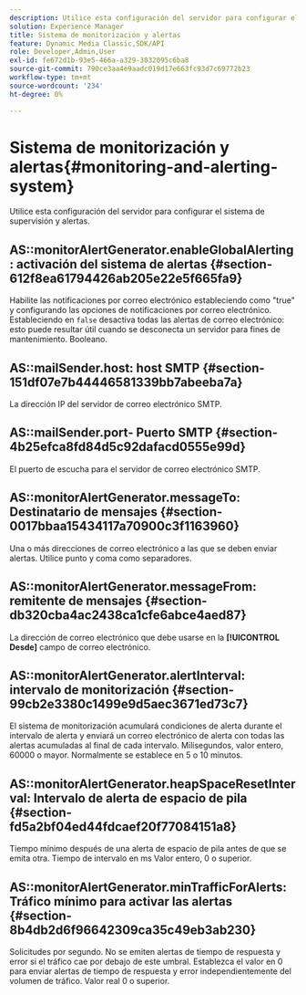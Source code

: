 ```yaml
---
description: Utilice esta configuración del servidor para configurar el sistema de supervisión y alertas.
solution: Experience Manager
title: Sistema de monitorización y alertas
feature: Dynamic Media Classic,SDK/API
role: Developer,Admin,User
exl-id: fe672d1b-93e5-466a-a329-3032095c6ba8
source-git-commit: 790ce3aa4e9aadc019d17e663fc93d7c69772b23
workflow-type: tm+mt
source-wordcount: '234'
ht-degree: 0%

---
```


# Sistema de monitorización y alertas{#monitoring-and-alerting-system}

Utilice esta configuración del servidor para configurar el sistema de supervisión y alertas.

## AS::monitorAlertGenerator.enableGlobalAlerting: activación del sistema de alertas {#section-612f8ea61794426ab205e22e5f665fa9}

Habilite las notificaciones por correo electrónico estableciendo como &quot;true&quot; y configurando las opciones de notificaciones por correo electrónico. Estableciendo en `false` desactiva todas las alertas de correo electrónico: esto puede resultar útil cuando se desconecta un servidor para fines de mantenimiento. Booleano.

## AS::mailSender.host: host SMTP {#section-151df07e7b44446581339bb7abeeba7a}

La dirección IP del servidor de correo electrónico SMTP.

## AS::mailSender.port- Puerto SMTP {#section-4b25efca8fd84d5c92dafacd0555e99d}

El puerto de escucha para el servidor de correo electrónico SMTP.

## AS::monitorAlertGenerator.messageTo: Destinatario de mensajes {#section-0017bbaa15434117a70900c3f1163960}

Una o más direcciones de correo electrónico a las que se deben enviar alertas. Utilice punto y coma como separadores.

## AS::monitorAlertGenerator.messageFrom: remitente de mensajes {#section-db320cba4ac2438ca1cfe6abce4aed87}

La dirección de correo electrónico que debe usarse en la **[!UICONTROL Desde]** campo de correo electrónico.

## AS::monitorAlertGenerator.alertInterval: intervalo de monitorización {#section-99cb2e3380c1499e9d5aec3671ed73c7}

El sistema de monitorización acumulará condiciones de alerta durante el intervalo de alerta y enviará un correo electrónico de alerta con todas las alertas acumuladas al final de cada intervalo. Milisegundos, valor entero, 60000 o mayor. Normalmente se establece en 5 o 10 minutos.

## AS::monitorAlertGenerator.heapSpaceResetInterval: Intervalo de alerta de espacio de pila {#section-fd5a2bf04ed44fdcaef20f77084151a8}

Tiempo mínimo después de una alerta de espacio de pila antes de que se emita otra. Tiempo de intervalo en ms Valor entero, 0 o superior.

## AS::monitorAlertGenerator.minTrafficForAlerts: Tráfico mínimo para activar las alertas {#section-8b4db2d6f96642309ca35c49eb3ab230}

Solicitudes por segundo. No se emiten alertas de tiempo de respuesta y error si el tráfico cae por debajo de este umbral. Establezca el valor en 0 para enviar alertas de tiempo de respuesta y error independientemente del volumen de tráfico. Valor real 0 o superior.
